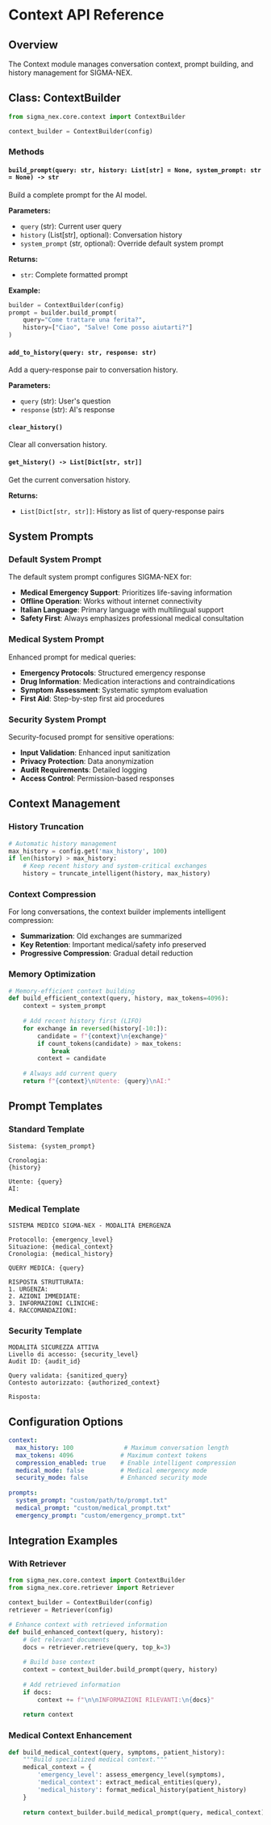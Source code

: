 # Context API Reference

## Overview

The Context module manages conversation context, prompt building, and history management for SIGMA-NEX.

## Class: ContextBuilder

```python
from sigma_nex.core.context import ContextBuilder

context_builder = ContextBuilder(config)
```

### Methods

#### `build_prompt(query: str, history: List[str] = None, system_prompt: str = None) -> str`

Build a complete prompt for the AI model.

**Parameters:**
- `query` (str): Current user query
- `history` (List[str], optional): Conversation history
- `system_prompt` (str, optional): Override default system prompt

**Returns:**
- `str`: Complete formatted prompt

**Example:**
```python
builder = ContextBuilder(config)
prompt = builder.build_prompt(
    query="Come trattare una ferita?",
    history=["Ciao", "Salve! Come posso aiutarti?"]
)
```

#### `add_to_history(query: str, response: str)`

Add a query-response pair to conversation history.

**Parameters:**
- `query` (str): User's question
- `response` (str): AI's response

#### `clear_history()`

Clear all conversation history.

#### `get_history() -> List[Dict[str, str]]`

Get the current conversation history.

**Returns:**
- `List[Dict[str, str]]`: History as list of query-response pairs

## System Prompts

### Default System Prompt

The default system prompt configures SIGMA-NEX for:
- **Medical Emergency Support**: Prioritizes life-saving information
- **Offline Operation**: Works without internet connectivity
- **Italian Language**: Primary language with multilingual support
- **Safety First**: Always emphasizes professional medical consultation

### Medical System Prompt

Enhanced prompt for medical queries:
- **Emergency Protocols**: Structured emergency response
- **Drug Information**: Medication interactions and contraindications
- **Symptom Assessment**: Systematic symptom evaluation
- **First Aid**: Step-by-step first aid procedures

### Security System Prompt

Security-focused prompt for sensitive operations:
- **Input Validation**: Enhanced input sanitization
- **Privacy Protection**: Data anonymization
- **Audit Requirements**: Detailed logging
- **Access Control**: Permission-based responses

## Context Management

### History Truncation

```python
# Automatic history management
max_history = config.get('max_history', 100)
if len(history) > max_history:
    # Keep recent history and system-critical exchanges
    history = truncate_intelligent(history, max_history)
```

### Context Compression

For long conversations, the context builder implements intelligent compression:
- **Summarization**: Old exchanges are summarized
- **Key Retention**: Important medical/safety info preserved
- **Progressive Compression**: Gradual detail reduction

### Memory Optimization

```python
# Memory-efficient context building
def build_efficient_context(query, history, max_tokens=4096):
    context = system_prompt
    
    # Add recent history first (LIFO)
    for exchange in reversed(history[-10:]):
        candidate = f"{context}\n{exchange}"
        if count_tokens(candidate) > max_tokens:
            break
        context = candidate
    
    # Always add current query
    return f"{context}\nUtente: {query}\nAI:"
```

## Prompt Templates

### Standard Template
```
Sistema: {system_prompt}

Cronologia:
{history}

Utente: {query}
AI:
```

### Medical Template
```
SISTEMA MEDICO SIGMA-NEX - MODALITÀ EMERGENZA

Protocollo: {emergency_level}
Situazione: {medical_context}
Cronologia: {medical_history}

QUERY MEDICA: {query}

RISPOSTA STRUTTURATA:
1. URGENZA:
2. AZIONI IMMEDIATE:
3. INFORMAZIONI CLINICHE:
4. RACCOMANDAZIONI:
```

### Security Template
```
MODALITÀ SICUREZZA ATTIVA
Livello di accesso: {security_level}
Audit ID: {audit_id}

Query validata: {sanitized_query}
Contesto autorizzato: {authorized_context}

Risposta:
```

## Configuration Options

```yaml
context:
  max_history: 100              # Maximum conversation length
  max_tokens: 4096             # Maximum context tokens
  compression_enabled: true    # Enable intelligent compression
  medical_mode: false          # Medical emergency mode
  security_mode: false         # Enhanced security mode
  
prompts:
  system_prompt: "custom/path/to/prompt.txt"
  medical_prompt: "custom/medical_prompt.txt"
  emergency_prompt: "custom/emergency_prompt.txt"
```

## Integration Examples

### With Retriever
```python
from sigma_nex.core.context import ContextBuilder
from sigma_nex.core.retriever import Retriever

context_builder = ContextBuilder(config)
retriever = Retriever(config)

# Enhance context with retrieved information
def build_enhanced_context(query, history):
    # Get relevant documents
    docs = retriever.retrieve(query, top_k=3)
    
    # Build base context
    context = context_builder.build_prompt(query, history)
    
    # Add retrieved information
    if docs:
        context += f"\n\nINFORMAZIONI RILEVANTI:\n{docs}"
    
    return context
```

### Medical Context Enhancement
```python
def build_medical_context(query, symptoms, patient_history):
    """Build specialized medical context."""
    medical_context = {
        'emergency_level': assess_emergency_level(symptoms),
        'medical_context': extract_medical_entities(query),
        'medical_history': format_medical_history(patient_history)
    }
    
    return context_builder.build_medical_prompt(query, medical_context)
```
